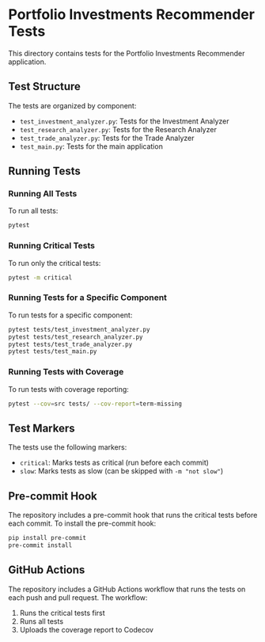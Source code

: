 # Portfolio Investments Recommender Tests

This directory contains tests for the Portfolio Investments Recommender application.

## Test Structure

The tests are organized by component:

- `test_investment_analyzer.py`: Tests for the Investment Analyzer
- `test_research_analyzer.py`: Tests for the Research Analyzer
- `test_trade_analyzer.py`: Tests for the Trade Analyzer
- `test_main.py`: Tests for the main application

## Running Tests

### Running All Tests

To run all tests:

```bash
pytest
```

### Running Critical Tests

To run only the critical tests:

```bash
pytest -m critical
```

### Running Tests for a Specific Component

To run tests for a specific component:

```bash
pytest tests/test_investment_analyzer.py
pytest tests/test_research_analyzer.py
pytest tests/test_trade_analyzer.py
pytest tests/test_main.py
```

### Running Tests with Coverage

To run tests with coverage reporting:

```bash
pytest --cov=src tests/ --cov-report=term-missing
```

## Test Markers

The tests use the following markers:

- `critical`: Marks tests as critical (run before each commit)
- `slow`: Marks tests as slow (can be skipped with `-m "not slow"`)

## Pre-commit Hook

The repository includes a pre-commit hook that runs the critical tests before each commit. To install the pre-commit hook:

```bash
pip install pre-commit
pre-commit install
```

## GitHub Actions

The repository includes a GitHub Actions workflow that runs the tests on each push and pull request. The workflow:

1. Runs the critical tests first
2. Runs all tests
3. Uploads the coverage report to Codecov 